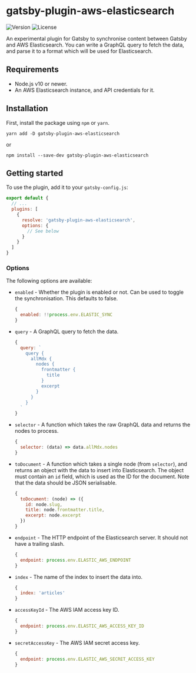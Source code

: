 # gatsby-plugin-aws-elasticsearch

![Version](https://img.shields.io/npm/v/gatsby-plugin-aws-elasticsearch) ![License](https://img.shields.io/github/license/Mrtenz/gatsby-plugin-aws-elasticsearch)

An experimental plugin for Gatsby to synchronise content between Gatsby and AWS Elasticsearch. You can write a GraphQL query to fetch the data, and parse it to a format which will be used for Elasticsearch.

## Requirements

* Node.js v10 or newer.
* An AWS Elasticsearch instance, and API credentials for it.

## Installation

First, install the package using `npm` or `yarn`.

```
yarn add -D gatsby-plugin-aws-elasticsearch
```

or

```
npm install --save-dev gatsby-plugin-aws-elasticsearch
```

## Getting started

To use the plugin, add it to your `gatsby-config.js`:

```js
export default {
  // ...
  plugins: [
    {
      resolve: 'gatsby-plugin-aws-elasticsearch',
      options: {
        // See below
      }
    }
  ]
}
```

### Options

The following options are available:

* `enabled` - Whether the plugin is enabled or not. Can be used to toggle the synchronisation. This defaults to false.
  ```js
  {
    enabled: !!process.env.ELASTIC_SYNC
  }
  ```

* `query` - A GraphQL query to fetch the data.
  ```js
  {
    query: `
      query {
        allMdx {
          nodes {
            frontmatter {
              title
            }
            excerpt
          }
        }
      }
    `
  }
  ```

* `selector` - A function which takes the raw GraphQL data and returns the nodes to process.
  ```js
  {
    selector: (data) => data.allMdx.nodes
  }
  ```

* `toDocument` - A function which takes a single node (from `selector`), and returns an object with the data to insert into Elasticsearch. The object must contain an `id` field, which is used as the ID for the document. Note that the data should be JSON serialisable.
  ```js
  {
    toDocument: (node) => ({
      id: node.slug,
      title: node.frontmatter.title,
      excerpt: node.excerpt
    })
  }
  ```

* `endpoint` - The HTTP endpoint of the Elasticsearch server. It should not have a trailing slash.
  ```js
  {
    endpoint: process.env.ELASTIC_AWS_ENDPOINT
  }
  ```

* `index` - The name of the index to insert the data into.
  ```js
  {
    index: 'articles'
  }
  ```

* `accessKeyId` - The AWS IAM access key ID.
  ```js
  {
    endpoint: process.env.ELASTIC_AWS_ACCESS_KEY_ID
  }
  ```

* `secretAccessKey` - The AWS IAM secret access key.
  ```js
  {
    endpoint: process.env.ELASTIC_AWS_SECRET_ACCESS_KEY
  }
  ```
